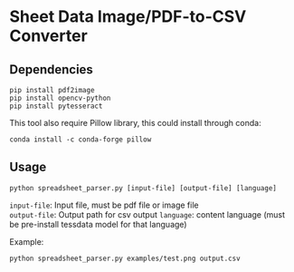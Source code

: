 # Sheet Data Image/PDF-to-CSV Converter

## Dependencies
```
pip install pdf2image
pip install opencv-python
pip install pytesseract
```
This tool also require Pillow library, this could install through conda:
```
conda install -c conda-forge pillow
```
## Usage
```
python spreadsheet_parser.py [input-file] [output-file] [language]
```
`input-file`: Input file, must be pdf file or image file  
`output-file`: Output path for csv output
`language`: content language (must be pre-install tessdata model for that language)


Example:
```
python spreadsheet_parser.py examples/test.png output.csv
```